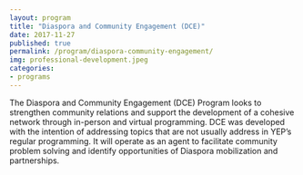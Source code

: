 ```yaml
---
layout: program
title: "Diaspora and Community Engagement (DCE)"
date: 2017-11-27
published: true
permalink: /program/diaspora-community-engagement/
img: professional-development.jpeg
categories:
- programs
---
```

The Diaspora and Community Engagement (DCE) Program looks to strengthen community relations and support the development of a cohesive network through in-person and virtual programming. DCE was developed with the intention of addressing topics that are not usually address in YEP’s regular programming. It will operate as an agent to facilitate community problem solving and identify opportunities of Diaspora mobilization and partnerships.

